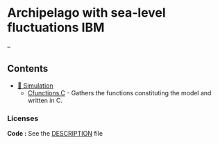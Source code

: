 
<!-- README.md is generated from README.Rmd. Please edit that file -->

# Archipelago with sea-level fluctuations IBM

–

## Contents

- [:file_folder: Simulation](R)
  - [Cfunctions.C](C) - Gathers the functions constituting the model and
    written in C.

### Licenses

**Code :** See the [DESCRIPTION](DESCRIPTION) file
